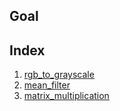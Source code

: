 ## Goal

## Index
1. [rgb_to_grayscale](rgb_to_grayscale/rgb_to_grayscale.ipynb)
2. [mean_filter](mean_filter/mean_filter.ipynb)
3. [matrix_multiplication](matrix_multiplication/matrix_multiplication.ipynb)